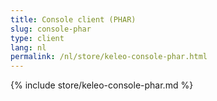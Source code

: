 ```yaml
---
title: Console client (PHAR)
slug: console-phar
type: client
lang: nl
permalink: /nl/store/keleo-console-phar.html
---
```


{% include store/keleo-console-phar.md %}
